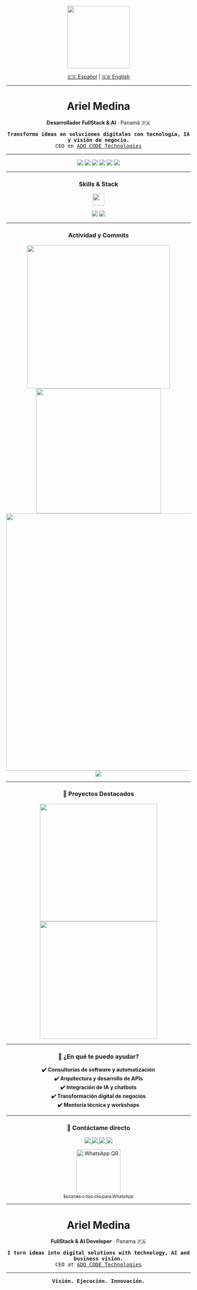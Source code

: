 <!-- HEADER GIF -->
<p align="center">
  <img src="https://media4.giphy.com/media/v1.Y2lkPTc5MGI3NjExb3Jnc2w1bTNkNmxlNTJzeGgzN3psazc2aW15dnljZ2U4MGFocnU5NSZlcD12MV9pbnRlcm5hbF9naWZfYnlfaWQmY3Q9Zw/iIqmM5tTjmpOB9mpbn/giphy.gif" width="170"/>
</p>

<!-- SELECTOR IDIOMA -->
<p align="center">
  <a href="#español">🇪🇸 Español</a> | <a href="#english">🇬🇧 English</a>
</p>

---

<!-- ESPAÑOL -->
<h1 align="center" id="español">Ariel Medina</h1>
<p align="center"><b>Desarrollador FullStack & AI</b> · Panamá 🇵🇦</p>

<p align="center">
  <samp>
    <b>Transformo ideas en soluciones digitales con tecnología, IA y visión de negocio.</b><br>
    CEO en <a href="https://adocode.com" target="_blank">ADO CODE Technologies</a>
  </samp>
</p>

---

<!-- STACK -->
<p align="center">
  <img src="https://img.shields.io/badge/Python-181717?style=for-the-badge&logo=python&logoColor=FFD43B"/>
  <img src="https://img.shields.io/badge/FastAPI-181717?style=for-the-badge&logo=fastapi&logoColor=44DD9A"/>
  <img src="https://img.shields.io/badge/React-181717?style=for-the-badge&logo=react&logoColor=61DAFB"/>
  <img src="https://img.shields.io/badge/Supabase-181717?style=for-the-badge&logo=supabase&logoColor=3ECF8E"/>
  <img src="https://img.shields.io/badge/Docker-181717?style=for-the-badge&logo=docker&logoColor=2496ED"/>
  <img src="https://img.shields.io/badge/GitHub-181717?style=for-the-badge&logo=github&logoColor=white"/>
</p>

---

<!-- BARRA ANIMADA DE SKILLS -->
<h3 align="center">Skills & Stack</h3>
<p align="center">
  <img src="https://skillicons.dev/icons?i=python,fastapi,react,supabase,docker,postgresql,js,ts,github,git,linux,vscode,figma" height="32"/>
</p>
<p align="center">
  <img src="https://github-profile-summary-cards.vercel.app/api/cards/repos-per-language?username=AyathAriel&theme=github_dark" />
  <img src="https://github-profile-summary-cards.vercel.app/api/cards/most-commit-language?username=AyathAriel&theme=github_dark" />
</p>

---

<!-- ESTADÍSTICAS Y CONTADOR DE COMMITS -->
<h3 align="center">Actividad y Commits</h3>
<p align="center">
  <img src="https://github-readme-stats.vercel.app/api?username=AyathAriel&show_icons=true&theme=github_dark&hide_title=true&hide_border=true&count_private=true" width="390" />
  <img src="https://github-readme-streak-stats.herokuapp.com?user=AyathAriel&theme=github-dark&hide_border=true" width="340"/>
  <br>
  <img src="https://github-readme-activity-graph.vercel.app/graph?username=AyathAriel&theme=github-compact&hide_border=true&area=true" width="700"/>
  <br>
  <img src="https://badgen.net/github/commits/AyathAriel/AyathAriel/main?icon=github&color=green" />
</p>

---

<!-- CARDS DE PROYECTOS DESTACADOS -->
<h3 align="center">🚀 Proyectos Destacados</h3>
<p align="center">
  <a href="https://github.com/AyathAriel/invoice-ado" target="_blank">
    <img src="https://github-readme-stats.vercel.app/api/pin/?username=AyathAriel&repo=invoice-ado&theme=github_dark&hide_border=true" width="320"/>
  </a>
  <a href="https://github.com/AyathAriel/uber-app-panama" target="_blank">
    <img src="https://github-readme-stats.vercel.app/api/pin/?username=AyathAriel&repo=uber-app-panama&theme=github_dark&hide_border=true" width="320"/>
  </a>
  <!-- Agrega más proyectos cambiando el repo -->
</p>

---

<!-- ¿EN QUÉ TE PUEDO AYUDAR? -->
<h3 align="center">🤝 ¿En qué te puedo ayudar?</h3>
<p align="center">
  <b>✔️ Consultorías de software y automatización<br>
  ✔️ Arquitectura y desarrollo de APIs<br>
  ✔️ Integración de IA y chatbots<br>
  ✔️ Transformación digital de negocios<br>
  ✔️ Mentoría técnica y workshops</b>
</p>

---

<!-- CONTACTO Y QR WHATSAPP -->
<h3 align="center">📲 Contáctame directo</h3>
<p align="center">
  <a href="https://linkedin.com/in/ayathariel" target="_blank">
    <img src="https://img.shields.io/badge/LinkedIn-0077B5?style=for-the-badge&logo=linkedin&logoColor=white" />
  </a>
  <a href="mailto:ayath1006@gmail.com" target="_blank">
    <img src="https://img.shields.io/badge/Gmail-D14836?style=for-the-badge&logo=gmail&logoColor=white" />
  </a>
  <a href="https://t.me/AyathAriel" target="_blank">
    <img src="https://img.shields.io/badge/Telegram-2CA5E0?style=for-the-badge&logo=telegram&logoColor=white" />
  </a>
  <a href="https://adocode.com" target="_blank">
    <img src="https://img.shields.io/badge/ADO_CODE-Tech-black?style=for-the-badge&logo=codeberg&logoColor=white"/>
  </a>
</p>
<p align="center">
  <a href="https://wa.me/50766448655" target="_blank">
    <img src="https://api.qrserver.com/v1/create-qr-code/?size=120x120&data=https://wa.me/50766448655" alt="WhatsApp QR" width="120">
    <br><sub>Escanea o haz clic para WhatsApp</sub>
  </a>
</p>

---

<!-- INGLÉS -->
<h1 align="center" id="english">Ariel Medina</h1>
<p align="center"><b>FullStack & AI Developer</b> · Panama 🇵🇦</p>
<p align="center">
  <samp>
    <b>I turn ideas into digital solutions with technology, AI and business vision.</b><br>
    CEO at <a href="https://adocode.com" target="_blank">ADO CODE Technologies</a>
  </samp>
</p>

---

<p align="center">
  <samp>
    <b>Visión. Ejecución. Innovación.</b>
  </samp>
</p>
